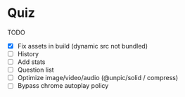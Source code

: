 # Quiz

TODO

- [x] Fix assets in build (dynamic src not bundled)
- [ ] History
- [ ] Add stats
- [ ] Question list
- [ ] Optimize image/video/audio (@unpic/solid / compress)
- [ ] Bypass chrome autoplay policy
